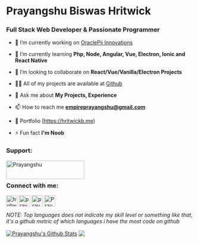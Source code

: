 <h1 align="left">Prayangshu Biswas Hritwick</h1>
<h3 align="left">Full Stack Web Developer & Passionate Programmer</h3>

- 🔭 I’m currently working on [OraclePii Innovations](https://www.oraclepii.com/)

- 🌱 I’m currently learning **Php, Node, Angular, Vue, Electron, Ionic and React Native**

- 👯 I’m looking to collaborate on **React/Vue/Vanilla/Electron Projects**

- 👨‍💻 All of my projects are available at [Github](https://github.com/x44uarbdx?tab=repositories)

- 💬 Ask me about **My Projects, Experience**

- 📫 How to reach me **empireprayangshu@gmail.com**

- 📄 Portfolio [https://hritwickb.me)

- ⚡ Fun fact **I'm Noob**

<h3 align="left">Support:</h3>
<p><a href="https://www.buymeacoffee.com/prayangshubh"> <img align="left" src="https://cdn.buymeacoffee.com/buttons/v2/default-yellow.png" height="50" width="210" alt="Prayangshu" /></a></p><br><br>

<h3 align="left">Connect with me:</h3>
<p align="left">
<a href="https://twitter.com/hritwickvilen" target="blank"><img align="center" src="https://img.icons8.com/fluent/48/000000/twitter.png" alt="hritwickvilen" height="30"  /></a>
<a href="https://www.linkedin.com/in/prayangshu-biswas-2856b9126/" target="blank"><img align="center" src="https://img.icons8.com/fluent/48/000000/linkedin.png" alt="prayangshubh" height="30"/></a>
<a href="https://instagram.com/prayangshubh" target="blank"><img align="center" src="https://img.icons8.com/fluent/50/000000/instagram-new.png" alt="prayangshubh" height="30" /></a>
<a href="https://www.youtube.com/c/prayangshubiswas" target="blank"><img align="center" src="https://img.icons8.com/color/48/000000/youtube-play.png" alt="Prayangshu Biswas" height="30" /></a>
</p>


_NOTE: Top languages does not indicate my skill level or something like that, it's a github metric of which languages i have the most code on github_

<a href="https://github.com/prayangshubh">
<img align="center" alt="Prayangshu's Github Stats" src="https://github-readme-stats.codestackr.vercel.app/api?username=prayangshub&show_icons=true&hide_border=true&count_private=true&include_all_commits=true&theme=radical" /></a>
<a href="https://github.com/prayangshubh">
  <img align="center" src="https://github-readme-stats.anuraghazra1.vercel.app/api/top-langs/?username=x44uarbdx&layout=compact&theme=radical" />
</a>
